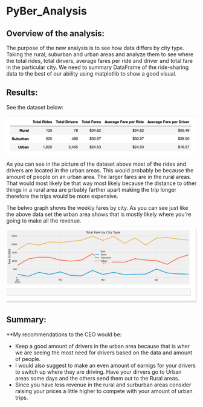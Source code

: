 # PyBer_Analysis

## Overview of the analysis:

The purpose of the new analysis is to see how data differs by city type. Taking the rural, suburban and urban areas and analyze them to see where the total rides, total dirvers, average fares per ride and driver and total fare in the particular city. We need to summary DataFrame of the ride-sharing data to the best of our ability using matplotlib to show a good visual.

## Results:

See the dataset below:

![myTest](https://github.com/nfreeman19/PyBer_Analysis/blob/main/Analysis/Total%20Number%20of%20Rides%20Summary.png)

As you can see in the picture of the dataset above most of the rides and drivers are located in the urban areas. This would probably be because the amount of people on an urban area. The larger fares are in the rural areas. That would most likely be that way most likely because the distance to other things in a rural area are prbably farther apart making the trip longer therefore the trips would be more expensive.

The belwo graph shows the weekly fares by city. As you can see just like the above data set the urban area shows that is mostly likely where you're going to make all the revenue.

![myTest](https://github.com/nfreeman19/PyBer_Analysis/blob/main/Analysis/PyBer_fare_summary.png)



## Summary:

**My recommendations to the CEO would be:

- Keep a good amount of drivers in the urban area because that is wher we are seeing the most need for drivers based on the data and amount of people.
- I would also suggest to make an even amount of earnigs for your drivers to switch up where they are driving. Have your dirvers go to Urban areas some days and the others send them out to the Rural areas.
- Since you have less revenue in the rural and surburban areas consider raising your prices a little higher to compete with your amount of urban trips.
